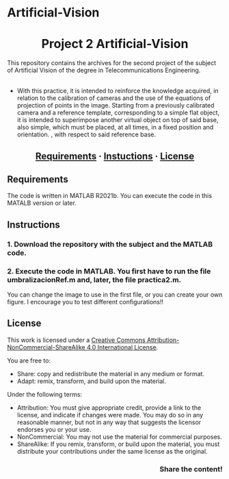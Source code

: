 # Artificial-Vision

<h1 align = center>Project 2 Artificial-Vision</h1>

This repository contains the archives for the second project of the subject of Artificial Vision of the degree in Telecommunications Engineering. <br /> <br />
* With this practice, it is intended to reinforce the knowledge acquired, in relation to the calibration of cameras and the use of the equations 
of projection of points in the image. Starting from a previously calibrated camera and a reference template, corresponding to a simple flat object,
it is intended to superimpose another virtual object on top of said base, also simple, which must be placed, at all times, 
in a fixed position and orientation. , with respect to said reference base. <br /> 

<h2 align = center>
	<a href="#about">Requirements</a>
	<span> · </span>
	<a href="#instructions">Instuctions</a>
	<span> · </span>
	<a href="#license">License</a>
</h2>

## Requirements
The code is written in MATLAB R2021b. You can execute the code in this MATALB version or later.

## Instructions

### 1. Download the repository with the subject and the MATLAB code.

### 2. Execute the code in MATLAB. You first have to run the file umbralizacionRef.m and, later, the file practica2.m. 
You can change the image to use in the first file, or you can create your own figure. I encourage you to test different configurations!!

## License
This work is licensed under a [Creative Commons Attribution-NonCommercial-ShareAlike 4.0 International License](http://creativecommons.org/licenses/by-nc-sa/4.0/).

You are free to:
* Share: copy and redistribute the material in any medium or format.
* Adapt: remix, transform, and build upon the material.

Under the following terms:
* Attribution: You must give appropriate credit, provide a link to the license, and indicate if changes were made. You may do so in any reasonable manner, but not in any way that suggests the licensor endorses you or your use.
* NonCommercial: You may not use the material for commercial purposes.
* ShareAlike: If you remix, transform, or build upon the material, you must distribute your contributions under the same license as the original.

<h3 align = right>Share the content!</h3>
